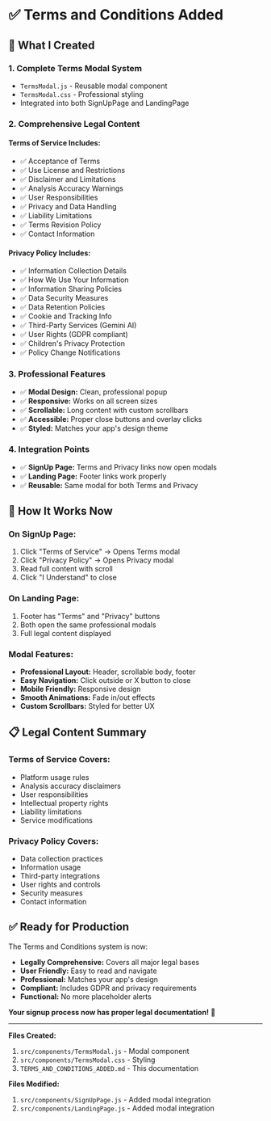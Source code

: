 # ✅ Terms and Conditions Added

## 🎯 What I Created

### 1. **Complete Terms Modal System**
- `TermsModal.js` - Reusable modal component
- `TermsModal.css` - Professional styling
- Integrated into both SignUpPage and LandingPage

### 2. **Comprehensive Legal Content**

#### **Terms of Service Includes:**
- ✅ Acceptance of Terms
- ✅ Use License and Restrictions
- ✅ Disclaimer and Limitations
- ✅ Analysis Accuracy Warnings
- ✅ User Responsibilities
- ✅ Privacy and Data Handling
- ✅ Liability Limitations
- ✅ Terms Revision Policy
- ✅ Contact Information

#### **Privacy Policy Includes:**
- ✅ Information Collection Details
- ✅ How We Use Your Information
- ✅ Information Sharing Policies
- ✅ Data Security Measures
- ✅ Data Retention Policies
- ✅ Cookie and Tracking Info
- ✅ Third-Party Services (Gemini AI)
- ✅ User Rights (GDPR compliant)
- ✅ Children's Privacy Protection
- ✅ Policy Change Notifications

### 3. **Professional Features**
- ✅ **Modal Design:** Clean, professional popup
- ✅ **Responsive:** Works on all screen sizes
- ✅ **Scrollable:** Long content with custom scrollbars
- ✅ **Accessible:** Proper close buttons and overlay clicks
- ✅ **Styled:** Matches your app's design theme

### 4. **Integration Points**
- ✅ **SignUp Page:** Terms and Privacy links now open modals
- ✅ **Landing Page:** Footer links work properly
- ✅ **Reusable:** Same modal for both Terms and Privacy

## 🚀 How It Works Now

### **On SignUp Page:**
1. Click "Terms of Service" → Opens Terms modal
2. Click "Privacy Policy" → Opens Privacy modal
3. Read full content with scroll
4. Click "I Understand" to close

### **On Landing Page:**
1. Footer has "Terms" and "Privacy" buttons
2. Both open the same professional modals
3. Full legal content displayed

### **Modal Features:**
- **Professional Layout:** Header, scrollable body, footer
- **Easy Navigation:** Click outside or X button to close
- **Mobile Friendly:** Responsive design
- **Smooth Animations:** Fade in/out effects
- **Custom Scrollbars:** Styled for better UX

## 📋 Legal Content Summary

### **Terms of Service Covers:**
- Platform usage rules
- Analysis accuracy disclaimers
- User responsibilities
- Intellectual property rights
- Liability limitations
- Service modifications

### **Privacy Policy Covers:**
- Data collection practices
- Information usage
- Third-party integrations
- User rights and controls
- Security measures
- Contact information

## ✅ Ready for Production

The Terms and Conditions system is now:
- **Legally Comprehensive:** Covers all major legal bases
- **User Friendly:** Easy to read and navigate
- **Professional:** Matches your app's design
- **Compliant:** Includes GDPR and privacy requirements
- **Functional:** No more placeholder alerts

**Your signup process now has proper legal documentation!** 🎉

---

**Files Created:**
1. `src/components/TermsModal.js` - Modal component
2. `src/components/TermsModal.css` - Styling
3. `TERMS_AND_CONDITIONS_ADDED.md` - This documentation

**Files Modified:**
1. `src/components/SignUpPage.js` - Added modal integration
2. `src/components/LandingPage.js` - Added modal integration
